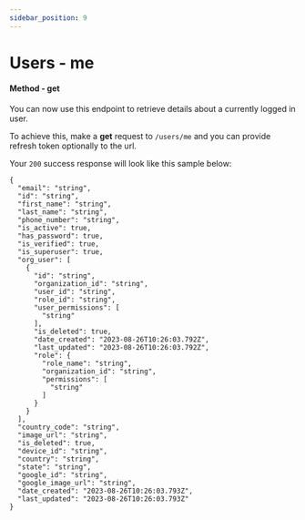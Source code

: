 ```yaml
---
sidebar_position: 9
---
```


# Users - me

#### Method - get

You can now use this endpoint to retrieve details about a currently logged in user.

To achieve this, make a **get** request to `/users/me` and you can provide refresh token optionally to the url.

Your `200` success response will look like this sample below:

```
{
  "email": "string",
  "id": "string",
  "first_name": "string",
  "last_name": "string",
  "phone_number": "string",
  "is_active": true,
  "has_password": true,
  "is_verified": true,
  "is_superuser": true,
  "org_user": [
    {
      "id": "string",
      "organization_id": "string",
      "user_id": "string",
      "role_id": "string",
      "user_permissions": [
        "string"
      ],
      "is_deleted": true,
      "date_created": "2023-08-26T10:26:03.792Z",
      "last_updated": "2023-08-26T10:26:03.792Z",
      "role": {
        "role_name": "string",
        "organization_id": "string",
        "permissions": [
          "string"
        ]
      }
    }
  ],
  "country_code": "string",
  "image_url": "string",
  "is_deleted": true,
  "device_id": "string",
  "country": "string",
  "state": "string",
  "google_id": "string",
  "google_image_url": "string",
  "date_created": "2023-08-26T10:26:03.793Z",
  "last_updated": "2023-08-26T10:26:03.793Z"
}

```
